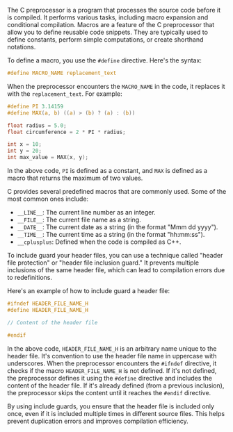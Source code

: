The C preprocessor is a program that processes the source code before it is compiled. It performs various tasks, including macro expansion and conditional compilation. Macros are a feature of the C preprocessor that allow you to define reusable code snippets. They are typically used to define constants, perform simple computations, or create shorthand notations.

To define a macro, you use the `#define` directive. Here's the syntax:

```c
#define MACRO_NAME replacement_text
```

When the preprocessor encounters the `MACRO_NAME` in the code, it replaces it with the `replacement_text`. For example:

```c
#define PI 3.14159
#define MAX(a, b) ((a) > (b) ? (a) : (b))

float radius = 5.0;
float circumference = 2 * PI * radius;

int x = 10;
int y = 20;
int max_value = MAX(x, y);
```

In the above code, `PI` is defined as a constant, and `MAX` is defined as a macro that returns the maximum of two values.

C provides several predefined macros that are commonly used. Some of the most common ones include:

- `__LINE__`: The current line number as an integer.
- `__FILE__`: The current file name as a string.
- `__DATE__`: The current date as a string (in the format "Mmm dd yyyy").
- `__TIME__`: The current time as a string (in the format "hh:mm:ss").
- `__cplusplus`: Defined when the code is compiled as C++.

To include guard your header files, you can use a technique called "header file protection" or "header file inclusion guard." It prevents multiple inclusions of the same header file, which can lead to compilation errors due to redefinitions.

Here's an example of how to include guard a header file:

```c
#ifndef HEADER_FILE_NAME_H
#define HEADER_FILE_NAME_H

// Content of the header file

#endif
```

In the above code, `HEADER_FILE_NAME_H` is an arbitrary name unique to the header file. It's convention to use the header file name in uppercase with underscores. When the preprocessor encounters the `#ifndef` directive, it checks if the macro `HEADER_FILE_NAME_H` is not defined. If it's not defined, the preprocessor defines it using the `#define` directive and includes the content of the header file. If it's already defined (from a previous inclusion), the preprocessor skips the content until it reaches the `#endif` directive.

By using include guards, you ensure that the header file is included only once, even if it is included multiple times in different source files. This helps prevent duplication errors and improves compilation efficiency.
